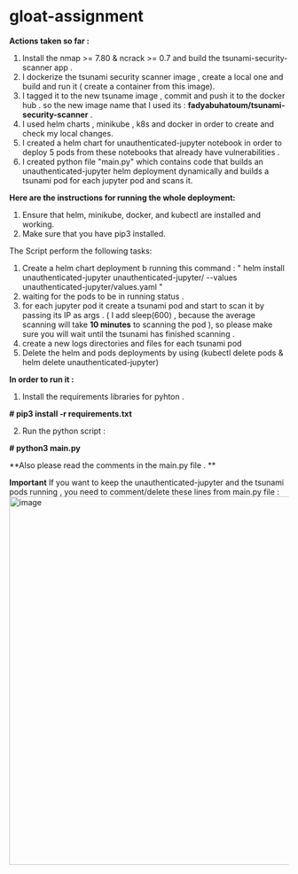 # gloat-assignment

**Actions taken so far :**

1. Install the nmap >= 7.80 & ncrack >= 0.7 and build the tsunami-security-scanner app .
2. I dockerize the tsunami security scanner image , create a local one and build and run it ( create a container from this image).
3. I tagged it to the new tsuname image , commit and push it to the docker hub . so the new image name that I used its : **fadyabuhatoum/tsunami-security-scanner** .
4. I used helm charts , minikube , k8s and docker in order to create and check my local changes. 
5. I created a helm chart for unauthenticated-jupyter notebook in order to deploy 5 pods from these notebooks that already have vulnerabilities .
6. I created python file "main.py" which contains code that builds an unauthenticated-jupyter helm deployment dynamically and builds a tsunami pod for each jupyter pod and scans it. 

**Here are the instructions for running the whole deployment:**
1. Ensure that helm, minikube, docker, and kubectl are installed and working. 
2. Make sure that you have pip3 installed. 

The Script perform the following tasks: 
1. Create a helm chart deployment b running this command : " helm install unauthenticated-jupyter unauthenticated-jupyter/ --values unauthenticated-jupyter/values.yaml "
2. waiting for the pods to be in running status .
3. for each jupyter pod it create a tsunami pod and start to scan it by passing its IP as args . ( I add sleep(600) , because the average scanning will take **10 minutes** to scanning the pod ), so please make sure you will wait until the tsunami has finished scanning . 
4. create a new logs directories and files for each tsunami pod
5. Delete the helm and pods deployments by using (kubectl delete pods & helm delete unauthenticated-jupyter)

**In order to run it :**
1. Install the requirements libraries for pyhton . 

**# pip3 install -r requirements.txt**

2. Run the python script :

**# python3 main.py** 

**Also please read the comments in the main.py file . **

**Important**
If you want to keep the unauthenticated-jupyter and the tsunami pods running , you need to comment/delete these lines from main.py file : 
<img width="665" alt="image" src="https://user-images.githubusercontent.com/60876615/204044787-2f2d7572-a821-4c5c-b120-3c630120d9e8.png">
